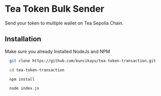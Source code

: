 
# Tea Token Bulk Sender

Send your token to multiple wallet on Tea Sepolia Chain.
## Installation

Make sure you already Installed NodeJs and NPM

```bash
  git clone https://github.com/kuncikayu/tea-token-transaction.git
```
```bash
  cd tea-token-transaction
```
```bash
  npm install
```
```bash
  node index.js
```
    
